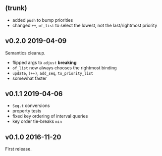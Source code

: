 ## (trunk)

- added `push` to bump priorities
- changed `++`, `of_list` to select the lowest, not the last/rightmost priority

## v0.2.0 2019-04-09

Semantics cleanup.

- flipped args to `adjust` **breaking**
- `of_list` now always chooses the rightmost binding
- `update`, `(++)`, `add_seq`, `to_priority_list`
- somewhat faster

## v0.1.1 2019-04-06

- `Seq.t` conversions
- property tests
- fixed key ordering of interval queries
- key order tie-breaks `min`

## v0.1.0 2016-11-20

First release. 
